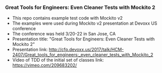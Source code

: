 ### Great Tools for Engineers: Even Cleaner Tests with Mockito 2

* This repo contains example test code with Mockito v2
* The examples were used during Mockito v2 presentation at Devoxx US conference
* The conference was held 3/20-22 in San Jose, CA
* Presentation title: "Great Tools for Engineers: Even Cleaner Tests with Mockito 2"
* Presentation link: http://cfp.devoxx.us/2017/talk/HCM-2407/Great_tools_for_engineers:_even_cleaner_tests_with_Mockito_2
* Video of TDD of the initial set of classes link: https://vimeo.com/209683202/